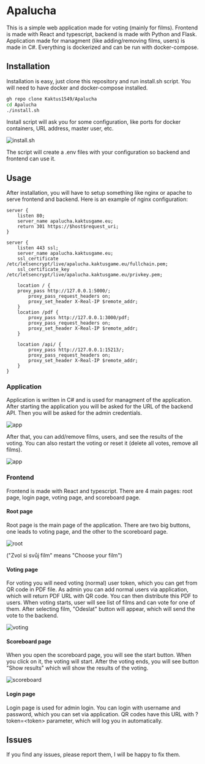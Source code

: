 # Apalucha

This is a simple web application made for voting (mainly for films). Frontend is made with React and typescript, backend is made with Python and Flask. Application made for managment (like adding/removing films, users) is made in C#. Everything is dockerized and can be run with docker-compose.

## Installation

Installation is easy, just clone this repository and run install.sh script. You will need to have docker and docker-compose installed.

```bash
gh repo clone Kaktus1549/Apalucha
cd Apalucha
./install.sh
```

Install script will ask you for some configuration, like ports for docker containers, URL address, master user, etc.

![install.sh](./Documentation/install.png)

The script will create a .env files with your configuration so backend and frontend can use it.

## Usage

After installation, you will have to setup something like nginx or apache to serve frontend and backend. 
Here is an example of nginx configuration:

```nginx
server {
    listen 80;
    server_name apalucha.kaktusgame.eu;
    return 301 https://$host$request_uri;
}

server {
    listen 443 ssl;
    server_name apalucha.kaktusgame.eu;
    ssl_certificate /etc/letsencrypt/live/apalucha.kaktusgame.eu/fullchain.pem;
    ssl_certificate_key /etc/letsencrypt/live/apalucha.kaktusgame.eu/privkey.pem;

    location / {
   	proxy_pass http://127.0.0.1:5000/;
        proxy_pass_request_headers on;
        proxy_set_header X-Real-IP $remote_addr;
    }
    location /pdf {
        proxy_pass http://127.0.0.1:3000/pdf;
        proxy_pass_request_headers on;
        proxy_set_header X-Real-IP $remote_addr;
    }

    location /api/ {
        proxy_pass http://127.0.0.1:15213/;
        proxy_pass_request_headers on;
        proxy_set_header X-Real-IP $remote_addr;
    }
}
```

### Application

Application is written in C# and is used for managment of the application. After starting the application you will be asked for the URL of the backend API. Then you will be asked for the admin credentials. 

![app](./Documentation/appLogin.png)

After that, you can add/remove films, users, and see the results of the voting. You can also restart the voting or reset it (delete all votes, remove all films).

![app](./Documentation/appReset.png)


### Frontend

Frontend is made with React and typescript. There are 4 main pages: root page, login page, voting page, and scoreboard page.

#### Root page

Root page is the main page of the application. There are two big buttons, one leads to voting page, and the other to the scoreboard page.

![root](./Documentation/rootPage.png)

("Zvol si svůj film" means "Choose your film")

#### Voting page

For voting you will need voting (normal) user token, which you can get from QR code in PDF file. As admin you can add normal users via application, which will return PDF URL with QR code. You can then distribute this PDF to users. When voting starts, user will see list of films and can vote for one of them. After selecting film, "Odeslat" button will appear, which will send the vote to the backend.

![voting](./Documentation/votingPage.png)


#### Scoreboard page

When you open the scoreboard page, you will see the start button. When you click on it, the voting will start. After the voting ends, you will see button "Show results" which will show the results of the voting.

![scoreboard](./Documentation/scorePage.png)

#### Login page

Login page is used for admin login. You can login with username and password, which you can set via application. QR codes have this URL with ?token=\<token\> parameter, which will log you in automatically.


## Issues

If you find any issues, please report them, I will be happy to fix them.